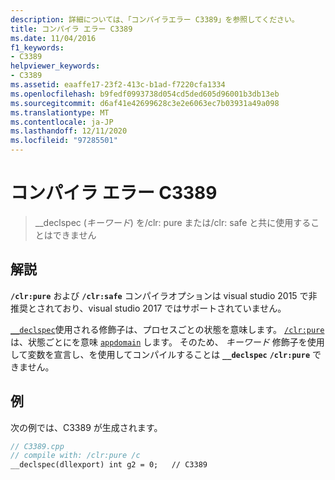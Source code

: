 ```yaml
---
description: 詳細については、「コンパイラエラー C3389」を参照してください。
title: コンパイラ エラー C3389
ms.date: 11/04/2016
f1_keywords:
- C3389
helpviewer_keywords:
- C3389
ms.assetid: eaaffe17-23f2-413c-b1ad-f7220cfa1334
ms.openlocfilehash: b9fedf0993738d054cd5ded605d96001b3db13eb
ms.sourcegitcommit: d6af41e42699628c3e2e6063ec7b03931a49a098
ms.translationtype: MT
ms.contentlocale: ja-JP
ms.lasthandoff: 12/11/2020
ms.locfileid: "97285501"
---
```

# <a name="compiler-error-c3389"></a>コンパイラ エラー C3389

> __declspec (*キーワード*) を/clr: pure または/clr: safe と共に使用することはできません

## <a name="remarks"></a>解説

**`/clr:pure`** および **`/clr:safe`** コンパイラオプションは visual studio 2015 で非推奨とされており、visual studio 2017 ではサポートされていません。

[`__declspec`](../../cpp/declspec.md)使用される修飾子は、プロセスごとの状態を意味します。  [`/clr:pure`](../../build/reference/clr-common-language-runtime-compilation.md) は、状態ごとにを意味 [`appdomain`](../../cpp/appdomain.md) します。  そのため、 *キーワード* 修飾子を使用して変数を宣言し、を使用してコンパイルすることは **`__declspec`** **`/clr:pure`** できません。

## <a name="example"></a>例

次の例では、C3389 が生成されます。

```cpp
// C3389.cpp
// compile with: /clr:pure /c
__declspec(dllexport) int g2 = 0;   // C3389
```
